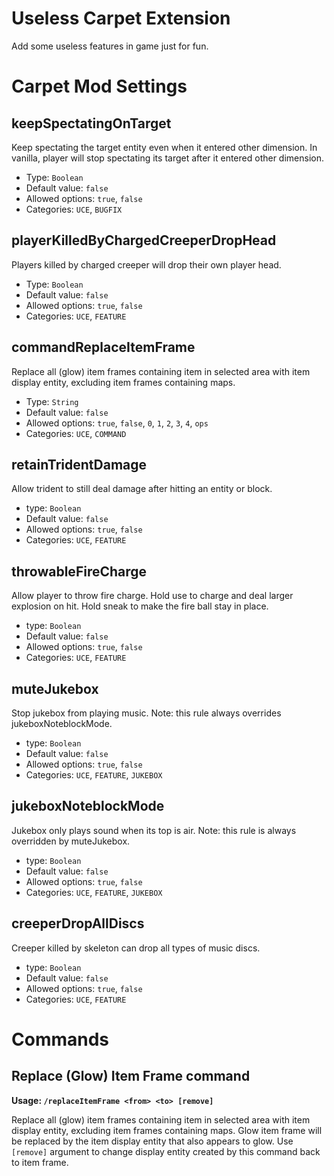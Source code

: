 # Useless Carpet Extension
Add some useless features in game just for fun.

# Carpet Mod Settings
## keepSpectatingOnTarget
Keep spectating the target entity even when it entered other dimension. In vanilla, player will stop spectating its target after it entered other dimension.
* Type: `Boolean`  
* Default value: `false`  
* Allowed options: `true`, `false`  
* Categories: `UCE`, `BUGFIX`


## playerKilledByChargedCreeperDropHead
Players killed by charged creeper will drop their own player head.
* Type: `Boolean`  
* Default value: `false`  
* Allowed options: `true`, `false`  
* Categories: `UCE`, `FEATURE`  

## commandReplaceItemFrame
Replace all (glow) item frames containing item in selected area with item display entity, excluding item frames containing maps.
* Type: `String`
* Default value: `false`
* Allowed options: `true`, `false`, `0`, `1`, `2`, `3`, `4`, `ops`
* Categories: `UCE`, `COMMAND`

## retainTridentDamage
Allow trident to still deal damage after hitting an entity or block.
* type: `Boolean`
* Default value: `false`
* Allowed options: `true`, `false`
* Categories: `UCE`, `FEATURE`

## throwableFireCharge
Allow player to throw fire charge. Hold use to charge and deal larger explosion on hit. Hold sneak to make the fire ball stay in place.
* type: `Boolean`
* Default value: `false`
* Allowed options: `true`, `false`
* Categories: `UCE`, `FEATURE`

## muteJukebox
Stop jukebox from playing music. Note: this rule always overrides jukeboxNoteblockMode.
* type: `Boolean`
* Default value: `false`
* Allowed options: `true`, `false`
* Categories: `UCE`, `FEATURE`, `JUKEBOX`

## jukeboxNoteblockMode
Jukebox only plays sound when its top is air. Note: this rule is always overridden by muteJukebox.
* type: `Boolean`
* Default value: `false`
* Allowed options: `true`, `false`
* Categories: `UCE`, `FEATURE`, `JUKEBOX`

## creeperDropAllDiscs
Creeper killed by skeleton can drop all types of music discs.
* type: `Boolean`
* Default value: `false`
* Allowed options: `true`, `false`
* Categories: `UCE`, `FEATURE`

# Commands

## Replace (Glow) Item Frame command 

**Usage: `/replaceItemFrame <from> <to> [remove]`**

Replace all (glow) item frames containing item in selected area with item display entity, excluding item frames containing maps. Glow item frame will be replaced by the item display entity that also appears to glow. Use `[remove]` argument to change display entity created by this command back to item frame.